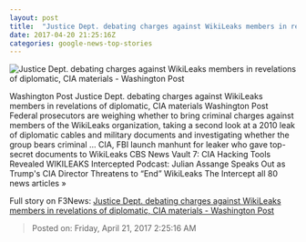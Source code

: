 ```yaml
---
layout: post
title:  "Justice Dept. debating charges against WikiLeaks members in revelations of diplomatic, CIA materials - Washington Post"
date: 2017-04-20 21:25:16Z
categories: google-news-top-stories
---
```


![Justice Dept. debating charges against WikiLeaks members in revelations of diplomatic, CIA materials - Washington Post](https://img.washingtonpost.com/rf/image_1484w/2010-2019/WashingtonPost/2017/04/20/National-Security/Images/Ecuador_Presidential_Election_Assange_31422-c5b73.jpg)

Washington Post Justice Dept. debating charges against WikiLeaks members in revelations of diplomatic, CIA materials Washington Post Federal prosecutors are weighing whether to bring criminal charges against members of the WikiLeaks organization, taking a second look at a 2010 leak of diplomatic cables and military documents and investigating whether the group bears criminal ... CIA, FBI launch manhunt for leaker who gave top-secret documents to WikiLeaks CBS News Vault 7: CIA Hacking Tools Revealed WIKILEAKS Intercepted Podcast: Julian Assange Speaks Out as Trump's CIA Director Threatens to “End” WikiLeaks The Intercept all 80 news articles »


Full story on F3News: [Justice Dept. debating charges against WikiLeaks members in revelations of diplomatic, CIA materials - Washington Post](http://www.f3nws.com/n/4VyaxC)

> Posted on: Friday, April 21, 2017 2:25:16 AM

